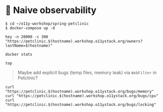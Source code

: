 # 🧐 Naive observability


```
$ cd ~/o11y-workshop/spring-petclinic
$ docker-compose up -d
```

```
hey -n 20000 -c 300 "https://petclinic.$(hostname).workshop.o11ystack.org/owners?lastName=$(hostname)"
```

```
docker stats
```

```
top
```

> Maybe add explicit bugs (temp files, memory leak) via
> `WebFilter` in Petclinic?

```
curl "https://petclinic.$(hostname).workshop.o11ystack.org/bugs/memory"
curl "https://petclinic.$(hostname).workshop.o11ystack.org/bugs/cpu"
curl "https://petclinic.$(hostname).workshop.o11ystack.org/bugs/locking"
```
